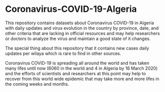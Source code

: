 # Coronavirus-COVID-19-Algeria
This repository contains datasets about Coronavirus COVID-19 in Algeria with daily updates and virus evolution in the country by province, date, and other criteria that are lacking in official resources and may help researchers or doctors to analyze the virus and maintain a good state of it changes.

The special thing about this repository that it contains new cases daily updates per wilaya which is rare to find in other sources.

Coronavirus COVID-19 is spreading all around the world and has taken many lifes until now (6060 in the world and 4 in Algeria by 16 March 2020) and the efforts of scientists and researchers at this point may help to recover from this world wide epidemic that may take more and more lifes in the coming weeks and months.
